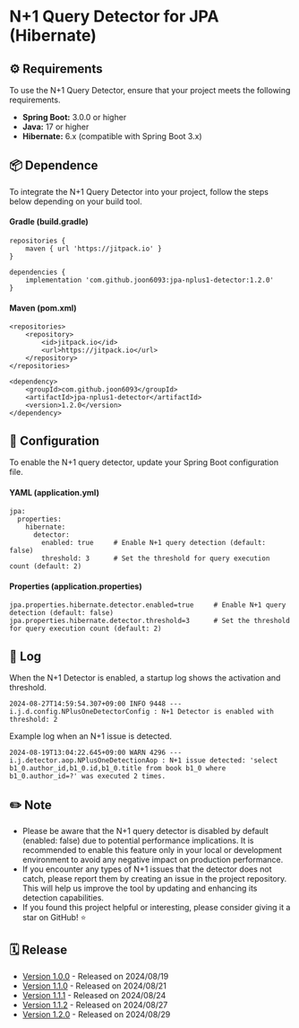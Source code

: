 # N+1 Query Detector for JPA (Hibernate)

## ⚙️ Requirements
To use the N+1 Query Detector, ensure that your project meets the following requirements.

- **Spring Boot:** 3.0.0 or higher
- **Java:** 17 or higher
- **Hibernate:** 6.x (compatible with Spring Boot 3.x)

## 📦 Dependence
To integrate the N+1 Query Detector into your project, follow the steps below depending on your build tool.

#### Gradle (build.gradle)

```
repositories {
    maven { url 'https://jitpack.io' }
}

dependencies {  
    implementation 'com.github.joon6093:jpa-nplus1-detector:1.2.0'  
}
```

#### Maven (pom.xml)

```
<repositories>  
    <repository>  
        <id>jitpack.io</id>  
        <url>https://jitpack.io</url>  
    </repository>  
</repositories>

<dependency>  
    <groupId>com.github.joon6093</groupId>  
    <artifactId>jpa-nplus1-detector</artifactId>  
    <version>1.2.0</version>  
</dependency>
```

## 🔧 Configuration
To enable the N+1 query detector, update your Spring Boot configuration file.

#### YAML (application.yml)
```
jpa:  
  properties:  
    hibernate:  
      detector:  
        enabled: true     # Enable N+1 query detection (default: false)  
        threshold: 3      # Set the threshold for query execution count (default: 2)
```

#### Properties (application.properties)
```
jpa.properties.hibernate.detector.enabled=true     # Enable N+1 query detection (default: false)
jpa.properties.hibernate.detector.threshold=3      # Set the threshold for query execution count (default: 2)
```

## 📄 Log
When the N+1 Detector is enabled, a startup log shows the activation and threshold.
```
2024-08-27T14:59:54.307+09:00 INFO 9448 --- i.j.d.config.NPlusOneDetectorConfig : N+1 Detector is enabled with threshold: 2
```

Example log when an N+1 issue is detected.
```
2024-08-19T13:04:22.645+09:00 WARN 4296 --- i.j.detector.aop.NPlusOneDetectionAop : N+1 issue detected: 'select b1_0.author_id,b1_0.id,b1_0.title from book b1_0 where b1_0.author_id=?' was executed 2 times.
```

## ✏️ Note
- Please be aware that the N+1 query detector is disabled by default (enabled: false) due to potential performance implications. It is recommended to enable this feature only in your local or development environment to avoid any negative impact on production performance.
- If you encounter any types of N+1 issues that the detector does not catch, please report them by creating an issue in the project repository. This will help us improve the tool by updating and enhancing its detection capabilities.
- If you found this project helpful or interesting, please consider giving it a star on GitHub! ⭐

## 🗓️ Release
- [Version 1.0.0](https://github.com/joon6093/jpa-nplus1-detector/releases/tag/1.0.0) - Released on 2024/08/19
- [Version 1.1.0](https://github.com/joon6093/jpa-nplus1-detector/releases/tag/1.1.0) - Released on 2024/08/21
- [Version 1.1.1](https://github.com/joon6093/jpa-nplus1-detector/releases/tag/1.1.1) - Released on 2024/08/24
- [Version 1.1.2](https://github.com/joon6093/jpa-nplus1-detector/releases/tag/1.1.2) - Released on 2024/08/27
- [Version 1.2.0](https://github.com/joon6093/jpa-nplus1-detector/releases/tag/1.2.0) - Released on 2024/08/29
